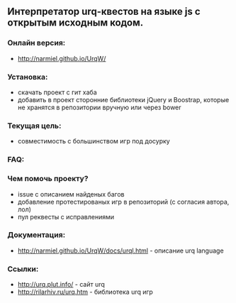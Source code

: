 ## Интерпретатор urq-квестов на языке js с открытым исходным кодом.

### Онлайн версия:
 * http://narmiel.github.io/UrqW/

### Установка:
* скачать проект с гит хаба
* добавить в проект сторонние библиотеки jQuery и Boostrap, которые не хранятся в репозитории вручную или через bower

### Текущая цель:
 * совместимость с большинством игр под досурку

### FAQ:

### Чем помочь проекту?
 * issue с описанием найденых багов
 * добавление протестированых игр в репозиторий (с согласия автора, лол)
 * пул реквесты с исправлениями

### Документация:
 * http://narmiel.github.io/UrqW/docs/urql.html - описание urq language

### Ссылки:
 * http://urq.plut.info/ - сайт urq
 * http://rilarhiv.ru/urq.htm - библиотека urq игр